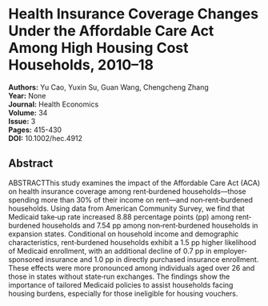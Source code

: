 # Health Insurance Coverage Changes Under the Affordable Care Act Among High Housing Cost Households, 2010–18

**Authors:** Yu Cao, Yuxin Su, Guan Wang, Chengcheng Zhang  
**Year:** None  
**Journal:** Health Economics  
**Volume:** 34  
**Issue:** 3  
**Pages:** 415-430  
**DOI:** 10.1002/hec.4912  

## Abstract
ABSTRACTThis study examines the impact of the Affordable Care Act (ACA) on health insurance coverage among rent‐burdened households—those spending more than 30% of their income on rent—and non‐rent‐burdened households. Using data from American Community Survey, we find that Medicaid take‐up rate increased 8.88 percentage points (pp) among rent‐burdened households and 7.54 pp among non‐rent‐burdened households in expansion states. Conditional on household income and demographic characteristics, rent‐burdened households exhibit a 1.5 pp higher likelihood of Medicaid enrollment, with an additional decline of 0.7 pp in employer‐sponsored insurance and 1.0 pp in directly purchased insurance enrollment. These effects were more pronounced among individuals aged over 26 and those in states without state‐run exchanges. The findings show the importance of tailored Medicaid policies to assist households facing housing burdens, especially for those ineligible for housing vouchers.

